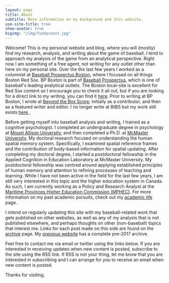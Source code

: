 ```yaml
---
layout: page
title: About
subtitle: More information on my background and this website.
use-site-title: true
show-avatar: true
bigimg: "/img/fundycoast.jpg"
---
```


Welcome! This is my personal website and blog, where you will (mostly) find my research, analysis, and writing about the game of baseball. I tend to
approach my analysis of the game from an analytical perspective. Right now I am something of a free agent, not writing for any outlet other than here on my
personal site. Over the the last few years I worked as a columnist at <a href ="http://boston.locals.baseballprospectus.com/" target = "_blank"> Baseball Prospectus Boston</a>,
where I focused on all things Boston Red Sox. BP Boston is part of <a href = "http://www.baseballprospectus.com/" target = "_blank"> Baseball Prospectus</a>, which is one of baseball's leading analytical outlets.
The Boston local-site is excellent for Red Sox content so I encourage you to check it all out, but if you are looking for a
direct link to my writing, you can find it <a href = "http://boston.locals.baseballprospectus.com/author/christopherteeter/" target = "_blank"> here</a>. Prior to writing at
BP Boston, I wrote at <a href = "http://www.beyondtheboxscore.com/" target  = "_blank"> Beyond the Box Score</a>; initially as a contributor, and then as a featured writer 
and editor. I no longer write at BtBS but my work still exists <a href = "http://www.sbnation.com/users/Chris%20Teeter/blog" target = "_blank"> here </a>. 

Before getting myself into baseball analysis and writing, I trained as a cognitive psychologist. I completed an undergraduate degree in psychology at <a href = "http://www.mta.ca" target = "_blank"> Mount Allison University</a>, 
and then completed a Ph.D. at <a href = "https://www.science.mcmaster.ca/pnb/" target = "_blank"> McMaster University</a>. My doctoral research focused on
understanding the human spatial memory system. Specifically, I examined spatial reference frames and the contribution of body-based information for spatial 
updating. After completing my doctoral degree, I started a postdoctoral fellowship in the Applied Cognition in Education Laboratory at McMaster University.
My postdoctoral fellowship was centred around applying established principles of human memory and attention to refining processes of teaching and learning. 
While I have not been active in the field for the last few years, I am still very interested in this topic and the higher education system in Canada. As such,
I am currently working as a Policy and Research Analyst at the <a href = "http://www.mphec.ca" target = "_blank"> Maritime Provinces Higher Education Commission (MPHEC)</a>. For more 
information on my past academic pursuits, check out my [academic life](/academic/) page. 

I intend on regularly updating this site with my baseball-related work that gets published on other websites, as well as any of my analysis that is not published elsewhere, 
and perhaps thoughts on other (non-baseball) topics that interest me. Links for each post made on this side are found on the [archive](/archive/) page. My <a href = "https://christopherteeter.wordpress.com/" target = "_blank"> previous website</a> has a complete pre-2017 
archive.

Feel free to contact me via email or twitter using the links below. If you are interested in receiving updates when new content is posted, 
subscribe to the site using the RSS link. If RSS is not your thing, let me know that you are interested in subscribing and I can arrange
for you to receive an email when new content is posted.

Thanks for visiting.